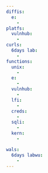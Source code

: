 ```yaml
---
diffis:
  e:
    -
platfs:
  vulnhub:
    -
curls:
  6days lab:
    -
functions:
  unix:
    -
  e:
    -
  vulnhub:
    -
  lfi:
    -
  creds:
    -
  sqli:
    -
  kern:
    -

wals:
  6days labwu:
    -
---
```

